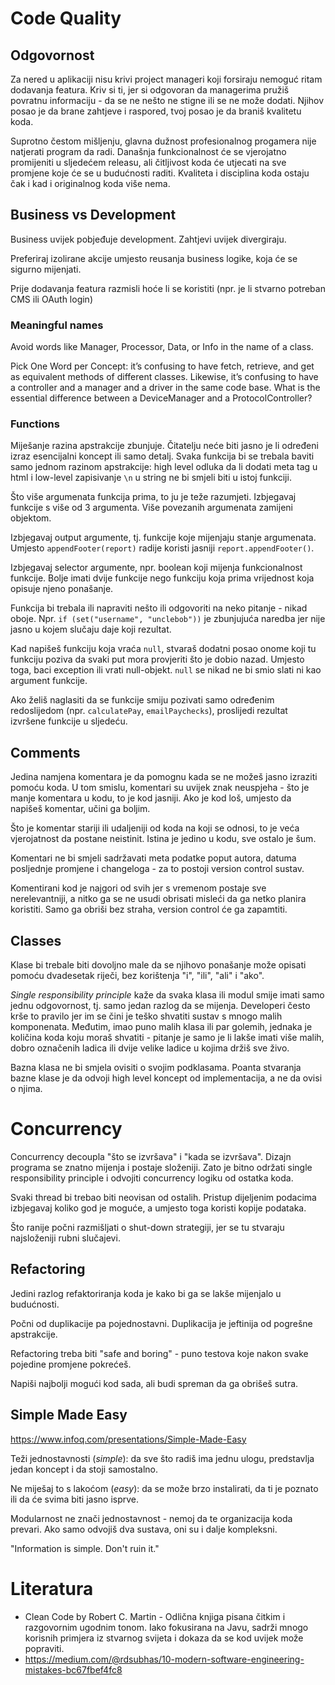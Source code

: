 # Code Quality

## Odgovornost

Za nered u aplikaciji nisu krivi project manageri koji forsiraju nemoguć ritam dodavanja featura. Kriv si ti, jer si odgovoran da managerima pružiš povratnu informaciju - da se ne nešto ne stigne ili se ne može dodati. Njihov posao je da brane zahtjeve i raspored, tvoj posao je da braniš kvalitetu koda.

Suprotno čestom mišljenju, glavna dužnost profesionalnog progamera nije natjerati program da radi. Današnja funkcionalnost će se vjerojatno promijeniti u sljedećem releasu, ali čitljivost koda će utjecati na sve promjene koje će se u budućnosti raditi. Kvaliteta i disciplina koda ostaju čak i kad i originalnog koda više nema.

## Business vs Development

Business uvijek pobjeđuje development. Zahtjevi uvijek divergiraju.

Preferiraj izolirane akcije umjesto reusanja business logike, koja će se sigurno mijenjati.

Prije dodavanja featura razmisli hoće li se koristiti (npr. je li stvarno potreban CMS ili OAuth login)

### Meaningful names

Avoid words like Manager, Processor, Data, or Info in the name of a class.

Pick One Word per Concept: it’s confusing to have fetch, retrieve, and get as equivalent methods of different classes. Likewise, it’s confusing to have a controller and a manager and a driver in the same code base. What is the essential difference between a DeviceManager and a ProtocolController?

### Functions

Miješanje razina apstrakcije zbunjuje. Čitatelju neće biti jasno je li određeni izraz esencijalni koncept ili samo detalj. Svaka funkcija bi se trebala baviti samo jednom razinom apstrakcije: high level odluka da li dodati meta tag u html i low-level zapisivanje `\n` u string ne bi smjeli biti u istoj funkciji.

Što više argumenata funkcija prima, to ju je teže razumjeti. Izbjegavaj funkcije s više od 3 argumenta. Više povezanih argumenata zamijeni objektom.

Izbjegavaj output argumente, tj. funkcije koje mijenjaju stanje argumenata. Umjesto `appendFooter(report)` radije koristi jasniji `report.appendFooter()`.

Izbjegavaj selector argumente, npr. boolean koji mijenja funkcionalnost funkcije. Bolje imati dvije funkcije nego funkciju koja prima vrijednost koja opisuje njeno ponašanje.

Funkcija bi trebala ili napraviti nešto ili odgovoriti na neko pitanje - nikad oboje. Npr. `if (set("username", "unclebob"))` je zbunjujuća naredba jer nije jasno u kojem slučaju daje koji rezultat.

Kad napišeš funkciju koja vraća `null`, stvaraš dodatni posao onome koji tu funkciju poziva da svaki put mora provjeriti što je dobio nazad. Umjesto toga, baci exception ili vrati null-objekt. `null` se nikad ne bi smio slati ni kao argument funkcije.

Ako želiš naglasiti da se funkcije smiju pozivati samo određenim redoslijedom (npr. `calculatePay`, `emailPaychecks`), proslijedi rezultat izvršene funkcije u sljedeću.

## Comments

Jedina namjena komentara je da pomognu kada se ne možeš jasno izraziti pomoću koda. U tom smislu, komentari su uvijek znak neuspjeha - što je manje komentara u kodu, to je kod jasniji. Ako je kod loš, umjesto da napišeš komentar, učini ga boljim.

Što je komentar stariji ili udaljeniji od koda na koji se odnosi, to je veća vjerojatnost da postane neistinit. Istina je jedino u kodu, sve ostalo je šum.

Komentari ne bi smjeli sadržavati meta podatke poput autora, datuma posljednje promjene i changeloga - za to postoji version control sustav.

Komentirani kod je najgori od svih jer s vremenom postaje sve nerelevantniji, a nitko ga se ne usudi obrisati misleći da ga netko planira koristiti. Samo ga obriši bez straha, version control će ga zapamtiti.

## Classes

Klase bi trebale biti dovoljno male da se njihovo ponašanje može opisati pomoću dvadesetak riječi, bez korištenja "i", "ili", "ali" i "ako".

*Single responsibility principle* kaže da svaka klasa ili modul smije imati samo jednu odgovornost, tj. samo jedan razlog da se mijenja. Developeri često krše to pravilo jer im se čini je teško shvatiti sustav s mnogo malih komponenata. Međutim, imao puno malih klasa ili par golemih, jednaka je količina koda koju moraš shvatiti - pitanje je samo je li lakše imati više malih, dobro označenih ladica ili dvije velike ladice u kojima držiš sve živo.

Bazna klasa ne bi smjela ovisiti o svojim podklasama. Poanta stvaranja bazne klase je da odvoji high level koncept od implementacija, a ne da ovisi o njima.

# Concurrency

Concurrency decoupla "što se izvršava" i "kada se izvršava". Dizajn programa se znatno mijenja i postaje složeniji. Zato je bitno održati single responsibility principle i odvojiti concurrency logiku od ostatka koda.

Svaki thread bi trebao biti neovisan od ostalih. Pristup dijeljenim podacima izbjegavaj koliko god je moguće, a umjesto toga koristi kopije podataka.

Što ranije počni razmišljati o shut-down strategiji, jer se tu stvaraju najsloženiji rubni slučajevi.

## Refactoring

Jedini razlog refaktoriranja koda je kako bi ga se lakše mijenjalo u budućnosti.

Počni od duplikacije pa pojednostavni. Duplikacija je jeftinija od pogrešne apstrakcije.

Refactoring treba biti "safe and boring" - puno testova koje nakon svake pojedine promjene pokrećeš.

Napiši najbolji mogući kod sada, ali budi spreman da ga obrišeš sutra.

## Simple Made Easy

https://www.infoq.com/presentations/Simple-Made-Easy

Teži jednostavnosti (*simple*): da sve što radiš ima jednu ulogu, predstavlja jedan koncept i da stoji samostalno.

Ne miješaj to s lakoćom (*easy*): da se može brzo instalirati, da ti je poznato ili da će svima biti jasno isprve.

Modularnost ne znači jednostavnost - nemoj da te organizacija koda prevari. Ako samo odvojiš dva sustava, oni su i dalje kompleksni.

"Information is simple. Don't ruin it."

# Literatura

* Clean Code by Robert C. Martin - Odlična knjiga pisana čitkim i razgovornim ugodnim tonom. Iako fokusirana na Javu, sadrži mnogo korisnih primjera iz stvarnog svijeta i dokaza da se kod uvijek može popraviti.
* https://medium.com/@rdsubhas/10-modern-software-engineering-mistakes-bc67fbef4fc8

